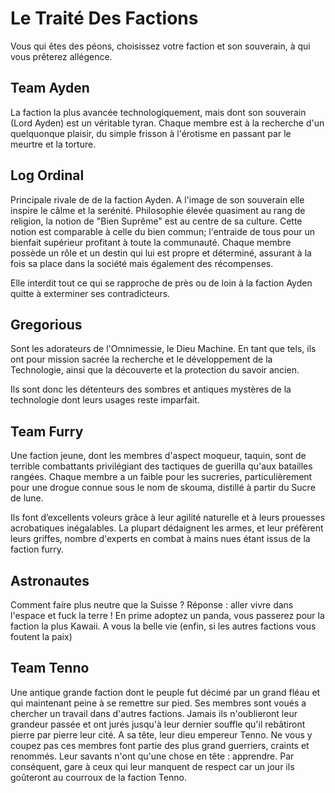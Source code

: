 # Le Traité Des Factions

Vous qui êtes des péons, choisissez votre faction et son souverain, à qui vous prêterez allégence.  

## Team Ayden

La faction la plus avancée technologiquement, mais dont son souverain (Lord Ayden) est un véritable tyran. Chaque membre est à la recherche d'un quelquonque plaisir, du simple frisson à l'érotisme en passant par le meurtre et la torture.

## Log Ordinal

Principale rivale de de la faction Ayden. A l'image de son souverain elle inspire le câlme et la serénité. Philosophie élevée quasiment au rang de religion, la notion de "Bien Suprême"  est au centre de sa  culture. Cette notion est comparable à celle du bien commun; l'entraide de tous pour un bienfait supérieur profitant à toute la communauté. Chaque membre possède un rôle et un destin qui lui est propre et déterminé, assurant à la fois sa place dans la société mais également des récompenses.

Elle interdit tout ce qui se rapproche de près ou de loin à la faction Ayden quitte à exterminer ses contradicteurs.

## Gregorious

Sont les adorateurs de l'Omnimessie, le Dieu Machine. En tant que tels, ils ont pour mission sacrée la recherche et le développement de la Technologie, ainsi que la découverte et la protection du savoir ancien.

Ils sont donc les détenteurs des sombres et antiques mystères de la technologie dont leurs usages reste imparfait.

## Team Furry

Une faction jeune, dont les membres d'aspect moqueur, taquin, sont de terrible combattants privilégiant des tactiques de guerilla qu'aux batailles rangées. 
Chaque membre a  un faible pour les sucreries, particulièrement pour une drogue connue sous le nom de skouma, distillé à partir du Sucre de lune.

Ils font d’excellents voleurs grâce à leur agilité naturelle et à leurs prouesses acrobatiques inégalables. La plupart dédaignent les armes, et leur préfèrent leurs griffes, nombre d'experts en combat à mains nues étant issus de la faction furry.

## Astronautes

Comment faire plus neutre que la Suisse ? Réponse : aller vivre dans l'espace et fuck la terre ! En prime adoptez un panda, vous passerez pour la faction la plus Kawaii. A vous la belle vie (enfin, si les autres factions vous foutent la paix)

## Team Tenno

Une antique grande faction dont le peuple fut décimé par un grand fléau et qui maintenant peine à se remettre sur pied. Ses membres sont voués a chercher un travail dans d'autres factions. Jamais ils n'oublieront leur grandeur passée et ont jurés jusqu'à leur dernier souffle qu'il rebâtiront pierre par pierre leur cité. A sa tête, leur dieu empereur Tenno. Ne vous y coupez pas ces membres font partie des plus grand guerriers, craints et renommés. Leur savants n'ont qu'une chose en tête : apprendre. Par conséquent, gare à ceux qui leur manquent de respect car un jour ils goûteront au courroux de la faction Tenno.
